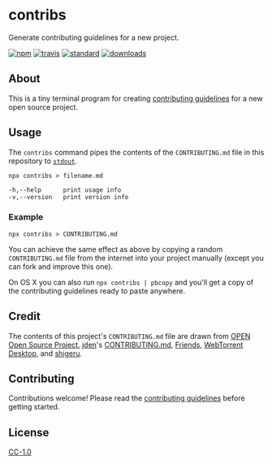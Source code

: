 # contribs

Generate contributing guidelines for a new project.

[![npm][1]][2]
[![travis][3]][4]
[![standard][5]][6]
[![downloads][7]][2]

[1]: https://img.shields.io/npm/v/contribs.svg?style=flat-square
[2]: https://www.npmjs.com/package/contribs
[3]: https://img.shields.io/travis/ungoldman/contribs/master.svg?style=flat-square
[4]: https://travis-ci.org/ungoldman/contribs
[5]: https://img.shields.io/badge/code%20style-standard-brightgreen.svg?style=flat-square
[6]: http://standardjs.com/
[7]: https://img.shields.io/npm/dm/contribs.svg?style=flat-square

## About

This is a tiny terminal program for creating [contributing guidelines](https://help.github.com/articles/setting-guidelines-for-repository-contributors/) for a new open source project.

## Usage

The `contribs` command pipes the contents of the `CONTRIBUTING.md` file in this repository to [`stdout`](https://nodejs.org/api/process.html#process_process_stdout).

```
npx contribs > filename.md

-h,--help      print usage info
-v,--version   print version info
```

### Example

```
npx contribs > CONTRIBUTING.md
```

You can achieve the same effect as above by copying a random `CONTRIBUTING.md` file from the internet into your project manually (except you can fork and improve this one).

On OS X you can also run `npx contribs | pbcopy` and you'll get a copy of the contributing guidelines ready to paste anywhere.

## Credit

The contents of this project's `CONTRIBUTING.md` file are drawn from [OPEN Open Source Project](http://openopensource.org/), [jden](https://github.com/jden)'s [CONTRIBUTING.md](https://github.com/jden/CONTRIBUTING.md), [Friends](https://github.com/moose-team/friends), [WebTorrent Desktop](https://github.com/feross/webtorrent-desktop/blob/master/CONTRIBUTING.md), and [shigeru](https://github.com/moonglum/shigeru/blob/master/CONTRIBUTING.md).

## Contributing

Contributions welcome! Please read the [contributing guidelines](CONTRIBUTING.md) before getting started.

## License

[CC-1.0](https://creativecommons.org/publicdomain/zero/1.0/)
